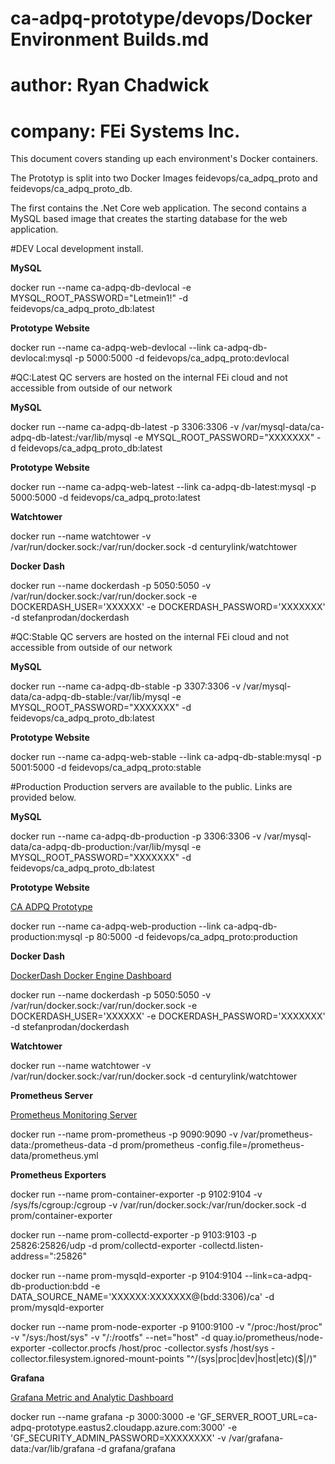 # ca-adpq-prototype/devops/Docker Environment Builds.md
# author:  Ryan Chadwick
# company: FEi Systems Inc.

This document covers standing up each environment's Docker containers.

The Prototyp is split into two Docker Images feidevops/ca_adpq_proto and feidevops/ca_adpq_proto_db.

The first contains the .Net Core web application.  The second contains a MySQL based image that creates the starting database for the web application.

#DEV
Local development install.

**MySQL**

docker run --name ca-adpq-db-devlocal -e MYSQL_ROOT_PASSWORD="Letmein1!" -d feidevops/ca_adpq_proto_db:latest

**Prototype Website**

docker run --name ca-adpq-web-devlocal --link ca-adpq-db-devlocal:mysql -p 5000:5000 -d feidevops/ca_adpq_proto:devlocal

#QC:Latest
QC servers are hosted on the internal FEi cloud and not accessible from outside of our network

**MySQL**

docker run --name ca-adpq-db-latest -p 3306:3306 -v /var/mysql-data/ca-adpq-db-latest:/var/lib/mysql -e MYSQL_ROOT_PASSWORD="XXXXXXX" -d feidevops/ca_adpq_proto_db:latest

**Prototype Website**

docker run --name ca-adpq-web-latest --link ca-adpq-db-latest:mysql -p 5000:5000 -d feidevops/ca_adpq_proto:latest

**Watchtower**

docker run --name watchtower -v /var/run/docker.sock:/var/run/docker.sock -d centurylink/watchtower

**Docker Dash**

docker run --name dockerdash -p 5050:5050 -v /var/run/docker.sock:/var/run/docker.sock -e DOCKERDASH_USER='XXXXXX' -e DOCKERDASH_PASSWORD='XXXXXXX' -d stefanprodan/dockerdash

#QC:Stable
QC servers are hosted on the internal FEi cloud and not accessible from outside of our network

**MySQL**

docker run --name ca-adpq-db-stable -p 3307:3306 -v /var/mysql-data/ca-adpq-db-stable:/var/lib/mysql -e MYSQL_ROOT_PASSWORD="XXXXXXX" -d feidevops/ca_adpq_proto_db:latest

**Prototype Website**

docker run --name ca-adpq-web-stable --link ca-adpq-db-stable:mysql -p 5001:5000 -d feidevops/ca_adpq_proto:stable

#Production
Production servers are available to the public.  Links are provided below.

**MySQL**

docker run --name ca-adpq-db-production -p 3306:3306 -v /var/mysql-data/ca-adpq-db-production:/var/lib/mysql -e MYSQL_ROOT_PASSWORD="XXXXXXX" -d feidevops/ca_adpq_proto_db:latest

**Prototype Website**

[CA ADPQ Prototype](http://ca-adpq-prototype.eastus2.cloudapp.azure.com)

docker run --name ca-adpq-web-production --link ca-adpq-db-production:mysql -p 80:5000 -d feidevops/ca_adpq_proto:production

**Docker Dash**

[DockerDash Docker Engine Dashboard](http://ca-adpq-prototype.eastus2.cloudapp.azure.com:5050)

docker run --name dockerdash -p 5050:5050 -v /var/run/docker.sock:/var/run/docker.sock -e DOCKERDASH_USER='XXXXXX' -e DOCKERDASH_PASSWORD='XXXXXXX' -d stefanprodan/dockerdash

**Watchtower**

docker run --name watchtower -v /var/run/docker.sock:/var/run/docker.sock -d centurylink/watchtower

**Prometheus Server**

[Prometheus Monitoring Server](http://ca-adpq-prototype.eastus2.cloudapp.azure.com:9090/status)

docker run --name prom-prometheus -p 9090:9090 -v /var/prometheus-data:/prometheus-data -d prom/prometheus -config.file=/prometheus-data/prometheus.yml

**Prometheus Exporters**

docker run --name prom-container-exporter -p 9102:9104 -v /sys/fs/cgroup:/cgroup -v /var/run/docker.sock:/var/run/docker.sock -d prom/container-exporter

docker run --name prom-collectd-exporter -p 9103:9103 -p 25826:25826/udp -d prom/collectd-exporter -collectd.listen-address=":25826"

docker run --name prom-mysqld-exporter -p 9104:9104 --link=ca-adpq-db-production:bdd -e DATA_SOURCE_NAME='XXXXXX:XXXXXXX@(bdd:3306)/ca' -d prom/mysqld-exporter

docker run --name prom-node-exporter -p 9100:9100 -v "/proc:/host/proc" -v "/sys:/host/sys" -v "/:/rootfs" --net="host" -d quay.io/prometheus/node-exporter -collector.procfs /host/proc -collector.sysfs /host/sys -collector.filesystem.ignored-mount-points "^/(sys|proc|dev|host|etc)($|/)"

**Grafana**

[Grafana Metric and Analytic Dashboard](http://ca-adpq-prototype.eastus2.cloudapp.azure.com:3000)

docker run --name grafana -p 3000:3000 -e 'GF_SERVER_ROOT_URL=ca-adpq-prototype.eastus2.cloudapp.azure.com:3000' -e 'GF_SECURITY_ADMIN_PASSWORD=XXXXXXXX' -v /var/grafana-data:/var/lib/grafana -d grafana/grafana


